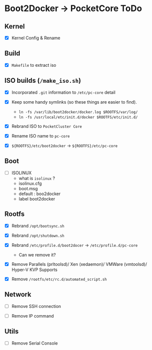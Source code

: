 # Boot2Docker -> PocketCore ToDo

## Kernel

- [x] Kernel Config & Rename

## Build

- [x] `Makefile` to extract iso


## ISO builds (`/make_iso.sh`)

- [x] Incorporated `.git` information to `/etc/pc-core` detail
- [x] Keep some handy symlinks (so these things are easier to find).
  * `ln -fs /var/lib/boot2docker/docker.log $ROOTFS/var/log/`
  * `ln -fs /usr/local/etc/init.d/docker $ROOTFS/etc/init.d/`

- [x] Rebrand ISO to `PocketCluster Core`
- [x] Rename ISO name to `pc-core`
- [x] `${ROOTFS}/etc/boot2docker` -> `${ROOTFS}/etc/pc-core`


## Boot

- [ ] ISOLINUX
  * what is `isolinux` ?
  * isolinux.cfg
  * boot.msg
  * default : boo2docker
  * label boot2docker


## Rootfs
- [x] Rebrand `/opt/bootsync.sh`
- [x] Rebrand `/opt/shutdown.sh`
- [x] Rebrand `/etc/profile.d/boot2docer` -> `/etc/profile.d/pc-core`
  * Can we remove it?

- [x] Remove Parallels (prltoolsd)/ Xen (xedaemon)/ VMWare (vmtoolsd)/ Hyper-V KVP Supports
- [x] Remove `/rootfs/etc/rc.d/automated_script.sh`

## Network

- [ ] Remove SSH connection
- [ ] Remove IP command


## Utils

- [ ] Remove Serial Console
